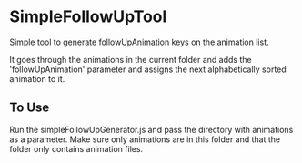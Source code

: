 # SimpleFollowUpTool
Simple tool to generate followUpAnimation keys on the animation list.

It goes through the animations in the current folder and adds the 'followUpAnimation' parameter and assigns the next alphabetically sorted animation to it.

## To Use
Run the simpleFollowUpGenerator.js and pass the directory with animations as a parameter. Make sure only animations are in this folder and that the folder only contains animation files.
